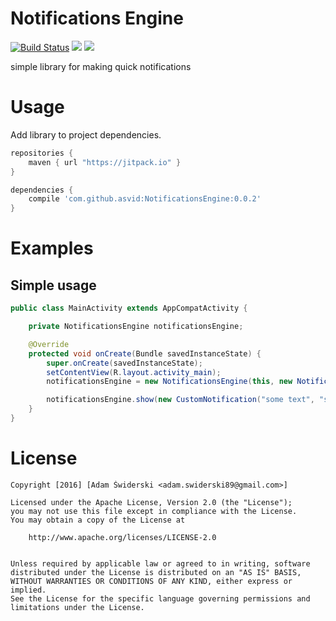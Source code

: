 # Notifications Engine 
[![Build Status](https://travis-ci.org/asvid/AndroidNotifications.svg?branch=master)](https://travis-ci.org/asvid/AndroidNotifications) 
[![](https://jitpack.io/v/asvid/NotificationsEngine.svg)](https://jitpack.io/#asvid/NotificationsEngine) 
<a href="http://www.methodscount.com/?lib=com.github.asvid%3ANotificationsEngine%3A0.0.2"><img src="https://img.shields.io/badge/Methods count-38-e91e63.svg"/></a>

simple library for making quick notifications
 
# Usage
Add library to project dependencies.

```groovy
repositories {
    maven { url "https://jitpack.io" }
}

dependencies {
    compile 'com.github.asvid:NotificationsEngine:0.0.2'
}
```
# Examples

## Simple usage

```java
public class MainActivity extends AppCompatActivity {

    private NotificationsEngine notificationsEngine;

    @Override
    protected void onCreate(Bundle savedInstanceState) {
        super.onCreate(savedInstanceState);
        setContentView(R.layout.activity_main);
        notificationsEngine = new NotificationsEngine(this, new NotificationConf(R.drawable.ic_stat_name));

        notificationsEngine.show(new CustomNotification("some text", "some content"));
    }
}
```
# License

    Copyright [2016] [Adam Świderski <adam.swiderski89@gmail.com>]
    
    Licensed under the Apache License, Version 2.0 (the "License");
    you may not use this file except in compliance with the License.
    You may obtain a copy of the License at
    
    	http://www.apache.org/licenses/LICENSE-2.0
        
    
    Unless required by applicable law or agreed to in writing, software
    distributed under the License is distributed on an "AS IS" BASIS,
    WITHOUT WARRANTIES OR CONDITIONS OF ANY KIND, either express or implied.
    See the License for the specific language governing permissions and
    limitations under the License.